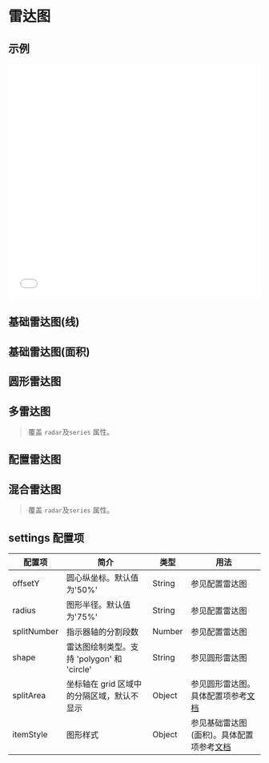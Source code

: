 # 雷达图

## 示例

<iframe width="100%" height="470" src="//jsfiddle.net/vecharts/hd1kmqnv/embedded/result,html,js/?bodyColor=fff" allowfullscreen="allowfullscreen" frameborder="0"></iframe>

## 基础雷达图(线)

<vuep template="#basicLineRadar" :options="{ theme: 'vue', lineNumbers: false }"></vuep>

<script v-pre type="text/x-template" id="basicLineRadar">
<template>
 <ve-radar-chart :data="chartData" />
</template>

<script>
 module.exports = {
    created () {
      this.chartData = {
        dimensions: [
          { name: 'APP', max: 6000 },
          { name: 'PC', max: 16000 },
          { name: 'M端', max: 30000 },
          { name: '微信', max: 35000 },
          { name: '手Q', max: 50000 },
          { name: '小程序', max: 25000 }
        ],
        measures: [{name: '2018', data: [5000, 7000, 12000, 11000, 15000, 14000]}]
      }
    }
  }
</script>

## 基础雷达图(面积)

<vuep template="#basicAreaRadar" :options="{ theme: 'vue', lineNumbers: false }"></vuep>

<script v-pre type="text/x-template" id="basicAreaRadar">
<template>
 <ve-radar-chart :data="chartData" :legend="legend" :settings="settings" />
</template>

<script>
 module.exports = {
    created () {
      this.legend = { show: false };
      this.settings = {
    	  itemStyle: { normal: { areaStyle: { type: 'default' } } }   // 面积
      };
      this.chartData = {
         dimensions: [
            { name: 'APP', max: 6000 },
            { name: 'PC', max: 16000 },
            { name: 'M端', max: 30000 },
            { name: '微信', max: 35000 },
            { name: '手Q', max: 50000 },
            { name: '小程序', max: 25000 }],
         measures: [{name: '2018', data: [5000, 7000, 12000, 11000, 15000, 14000]}]
      }
    }
  }
</script>

## 圆形雷达图

<vuep template="#circleRadar" :options="{ theme: 'vue', lineNumbers: false }"></vuep>

<script v-pre type="text/x-template" id="circleRadar">
<template>
 <ve-radar-chart :data="chartData" :legend="legend" :settings="settings" />
</template>

<script>
 module.exports = {
    created () {
      this.legend = { show: false };
      this.settings = {
        radius: 120,
        splitNumber: 3,     // 分割段数
        shape: 'circle',    // 绘制为圆形
        splitArea: {        // 底色
          areaStyle: {
            color: ['rgba(114, 172, 209, 0.2)','rgba(114, 172, 209, 0.4)', 'rgba(114, 172, 209, 0.6)','rgba(114, 172, 209, 0.8)', 'rgba(114, 172, 209, 1)'],
            shadowColor: 'rgba(0, 0, 0, 0.3)',
            shadowBlur: 10
          }
        }
      };
      this.chartData = {
         dimensions: [
            { name: 'APP', max: 6000 },
            { name: 'PC', max: 16000 },
            { name: 'M端', max: 30000 },
            { name: '微信', max: 35000 },
            { name: '手Q', max: 50000 },
            { name: '小程序', max: 25000 }],
         measures: [{name: '2018', data: [5000, 7000, 12000, 11000, 15000, 14000]}]
      }
    }
  }
</script>

## 多雷达图

> 覆盖 `radar`及`series` 属性。

<vuep template="#multipleRadar" :options="{ theme: 'vue', lineNumbers: false }"></vuep>

<script v-pre type="text/x-template" id="multipleRadar">
<template>
 <ve-radar-chart :data="chartData" :radar="radar" :series="series" />
</template>

<script>
 module.exports = {
    created () {
      this.chartData = { dimensions: [], measures: [] },  // 当前版本必须传递data
      this.radar = [
        {
          indicator: [
            { text: '品牌', max: 100 },
            { text: '内容', max: 100 },
            { text: '可用性', max: 100 },
            { text: '功能', max: 100 }],
          center: ['25%','40%'],
          radius: 80
        }, {
          indicator: (function (){
            let res = [];
            for (let i = 1; i <= 12; i++)
              res.push({text:i+'月',max:100});
            return res;
          })(),
          center: ['75%','60%'],
          radius: 80
        }],
    this.series = [
    {
      type: 'radar',
      tooltip: { trigger: 'item' },
      itemStyle: { normal: { areaStyle: { type: 'default' } } },
      data: [{ name: 'X软件', value: [60,73,85,40] }]
    }, {
      type: 'radar',
      radarIndex: 1,
      itemStyle: { normal: { areaStyle: { type: 'default' } } },
      data: [{ name: '下载量', value: [26, 59, 90, 26, 28, 70, 75, 82, 48, 18, 6, 2] }]
    }]
 }
}
</script>

## 配置雷达图

<vuep template="#optionRadar" :options="{ theme: 'vue', lineNumbers: false }"></vuep>

<script v-pre type="text/x-template" id="optionRadar">
<template>
 <ve-radar-chart :data="chartData" :color="color" :background-color="backgroundColor"
                 :settings="settings" :series="series" :legend="legend" />
</template>

<script>
 module.exports = {
    created () {
      this.settings = {
    	  radius: '60%',      // 图形半径
    	  offsetY: '45%',     // 圆心纵坐标
    	  splitNumber: 8,     // 分割段数
    	  itemStyle: { normal: { areaStyle: { type: 'default' } } },   // 面积
    	  splitArea: {
    	    areaStyle: {
    	      color: 'rgba(127,95,132,.3)',
    	      opacity: 1,
    	      shadowBlur: 45,
    	      shadowColor: 'rgba(0,0,0,.5)',
    	      shadowOffsetX: 0,
            shadowOffsetY: 15
          }
        }
      };
      this.legend = { show: false };
      this.color = ['#ef4b4c', '#b1eadb'];
      this.backgroundColor = {
        type: 'radial',
        x: 0.5,
        y: 0.45,
        r: 0.5,
        colorStops: [
          { offset: 0, color: '#895355' }, // 0% 处的颜色
          { offset: .4, color: '#593640' }, // 100% 处的颜色
          { offset: 1, color: '#39273d' }] // 100% 处的颜色
      };
      this.series = [{
          type: 'radar',
          symbolSize: 0,
          areaStyle: {
              normal: {
                  shadowBlur: 13,
                  shadowColor: 'rgba(0,0,0,.2)',
                  shadowOffsetX: 0,
                  shadowOffsetY: 10,
                  opacity: 1
              }
          },
          data: [
            { name: '2018', value: [5000, 7000, 12000, 11000, 15000, 14000] },
            { name: '2017', value: [2500, 12000, 8000, 8500, 12000, 12000] }
          ]
      }],
      this.chartData = {
         dimensions: [
            { name: 'APP', max: 6000 },
            { name: 'PC', max: 16000 },
            { name: 'M端', max: 30000 },
            { name: '微信', max: 35000 },
            { name: '手Q', max: 50000 },
            { name: '小程序', max: 25000 }],
         measures: []
      }
    }
  }
</script>

## 混合雷达图

> 覆盖 `radar`及`series` 属性。

<vuep template="#mixRadar" :options="{ theme: 'vue', lineNumbers: false }"></vuep>

<script v-pre type="text/x-template" id="mixRadar">
<template>
 <ve-radar-chart :radar="radar" :series="series" :data="data" :title="title" :background-color="backgroundColor"/>
</template>

<script>
 module.exports = {
    created () {
      this.data = { dimensions: [], measures: [] },
      this.title = { text: 'NST人格属性', textStyle: { color: '#fff' } };
      this.backgroundColor = {
        colorStops: [
          { offset: .1, color: '#39271e' },
          { offset: 1, color: '#333' }]
      };
      this.radar = [{
        indicator: [
          { text: '开创', max: 13 },
          { text: '变动', max: 13 },
          { text: '固定', max: 13 }],
        splitNumber: 1,
        center: ['50%', '55%'],
        name: {
          formatter: '{value}',
          textStyle:
           { fontSize: 20, color: '#fff' }
        },
        splitArea: {
          reaStyle: {
            color: ['rgba(0, 0, 0, 0)', 'rgba(0, 0, 0, 0.2)', 'rgba(0, 0, 0, 0)', 'rgba(0, 0, 0, 0)', 'rgba(0, 0, 0, 0)'],
            shadowColor: 'rgba(255, 255, 255, 1)',
            shadowBlur: 40
          }
        },
        axisLine: { lineStyle: { color: 'rgba(255, 255, 255, 0)' } },
        splitLine: { lineStyle: { color: 'rgba(255, 255, 255, 0.6)' } },
        radius: 100
      }, {
        indicator: [
          { text: '强化', max: 13 },
          { text: '和谐', max: 13 },
          { text: '压迫', max: 13 },
          { text: '冲突', max: 13 },
          { text: '阻滞', max: 13 },
          { text: '调和', max: 13 }],
        startAngle: 60,
        splitNumber: 1,
        name: {
          formatter: '{value}',
          textStyle: { fontSize: 16, color: 'rgba(255, 255, 255, 0.6)' }
        },
        splitArea: {
          areaStyle: {
            color: ['rgba(0, 0, 0, 0)', 'rgba(0, 0, 0, 0)', 'rgba(0, 0, 0, 0)', 'rgba(0, 0, 0, 0)', 'rgba(0, 0, 0, 0)'],
            shadowColor: 'rgba(255, 255, 255, 1)',
            shadowBlur: 40
          }
        },
        axisLine: { lineStyle: { color: 'rgba(255, 255, 255, 0.3)' } },
        splitLine: { lineStyle: { color: 'rgba(255, 255, 255, 0.6)' } },
        radius: 140,
        center: ['50%', '55%']
      }];
      this.series = [{
        type: 'radar',
        tooltip: { trigger: 'item' },
        itemStyle: { normal: { areaStyle: { type: 'default' } } },
        data: [{ value: [9, 7, 7], name: '三型基本人格' }]
      }, {
        type: 'radar',
        tooltip: { trigger: 'item' },
        radarIndex: 1,
        data: [{
          value: [3, 6, 9, 6, 2, 10],
          name: '六型宇宙势能',
          symbol: 'rect',
          symbolSize: 5,
          lineStyle: { normal: { type: 'dashed', Color: '#fff' } }
        }]
      }]
    }
  }
</script>

## settings 配置项

| 配置项 | 简介 | 类型 | 用法 |
| --- | --- | --- | --- |
| offsetY | 圆心纵坐标。默认值为'50%' | String | 参见配置雷达图 |
| radius | 图形半径。默认值为'75%' | String | 参见配置雷达图 |
| splitNumber | 指示器轴的分割段数 | Number | 参见配置雷达图 |
| shape | 雷达图绘制类型。支持 'polygon' 和 'circle' | String | 参见圆形雷达图 |
| splitArea | 坐标轴在 grid 区域中的分隔区域，默认不显示 | Object | 参见圆形雷达图。具体配置项参考[文档](http://echarts.baidu.com/option.html#radar.splitArea) |
| itemStyle | 图形样式 | Object | 参见基础雷达图(面积)。具体配置项参考[文档](http://echarts.baidu.com/option.html#series-radar.itemStyle) |
